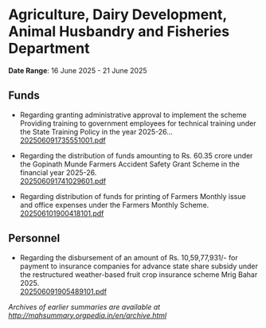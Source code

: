 # Agriculture, Dairy Development, Animal Husbandry and Fisheries Department

**Date Range**: 16 June 2025 - 21 June 2025


## Funds
- Regarding granting administrative approval to implement the scheme Providing training to government employees for technical training under the State Training Policy in the year 2025-26...\
  [202506091735551001.pdf](https://gr.maharashtra.gov.in/Site/Upload/Government%20Resolutions/English/202506091735551001.pdf)

- Regarding the distribution of funds amounting to Rs. 60.35 crore under the Gopinath Munde Farmers Accident Safety Grant Scheme in the financial year 2025-26.\
  [202506091741029601.pdf](https://gr.maharashtra.gov.in/Site/Upload/Government%20Resolutions/English/202506091741029601.pdf)

- Regarding distribution of funds for printing of Farmers Monthly issue and office expenses under the Farmers Monthly Scheme.\
  [202506101900418101.pdf](https://gr.maharashtra.gov.in/Site/Upload/Government%20Resolutions/English/202506101900418101.pdf)

## Personnel
- Regarding the disbursement of an amount of Rs. 10,59,77,931/- for payment to insurance companies for advance state share subsidy under the restructured weather-based fruit crop insurance scheme Mrig Bahar 2025.\
  [202506091905489101.pdf](https://gr.maharashtra.gov.in/Site/Upload/Government%20Resolutions/English/202506091905489101.pdf)


*Archives of earlier summaries are available at http://mahsummary.orgpedia.in/en/archive.html*